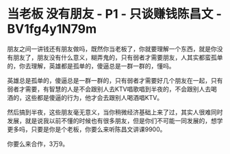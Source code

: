 # 当老板 没有朋友 - P1 - 只谈赚钱陈昌文 - BV1fg4y1N79m

朋友之间一讲钱还有朋友做吗，既然你当老板了，你就要理解一个东西，就是你没有朋友了，朋友没有什么意义，糊弄鬼的，只有弱者才需要朋友，人其实都蛮孤单的，你去理解，英雄都是孤单的，傻逼总是一群一群的，懂吗。

英雄总是孤单的，傻逼总是一群一群的，只有弱者才需要好几个朋友在一起，只有弱者才需要，有智慧的人是不会跟别人去KTV唱歌唱到半夜的，不会跟别人去喝酒的，这些都是傻逼的行为，他才会去跟别人喝酒唱KTV。

然后搞到半夜，这些朋友毫无意义，当你稍微经济基础上来了过，其实人很难同时发展，就是说我以前不懂的时候也有很多朋友，但是你们不可能一同发展的，想学更多吗，只要是你是个老板，你要么来听陈昌文讲课9900。

你要么来合作，3万9。